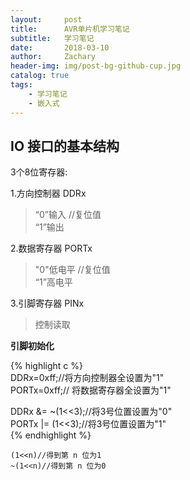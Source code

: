 ```yaml
---
layout:     post
title:      AVR单片机学习笔记
subtitle:   学习笔记
date:       2018-03-10
author:     Zachary
header-img: img/post-bg-github-cup.jpg
catalog: true
tags:
	- 学习笔记
	- 嵌入式
---
```



## IO 接口的基本结构

3个8位寄存器:

1.方向控制器 DDRx  
> “0”输入  //复位值  
> “1”输出 

2.数据寄存器 PORTx  
> "0"低电平  //复位值  
> “1”高电平  

3.引脚寄存器 PINx  
> 控制读取  

 **引脚初始化** 
 
{% highlight c %}  
DDRx=0xff;//将方向控制器全设置为"1"  
PORTx=0xff;// 将数据寄存器全设置为"1"  

DDRx &= ~(1<<3);//将3号位置设置为"0"  
PORTx |= (1<<3);//将3号位置设置为"1"  
{% endhighlight %}  

```  
(1<<n)//得到第 n 位为1  
~(1<<n)//得到第 n 位为0
```